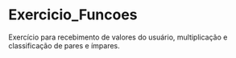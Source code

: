 # Exercicio_Funcoes
Exercício para recebimento de valores do usuário, multiplicação e classificação de pares e ímpares.
